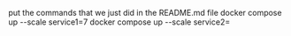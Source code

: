 put the commands that we just did in the README.md file
docker compose up --scale service1=7
docker compose up --scale service2=